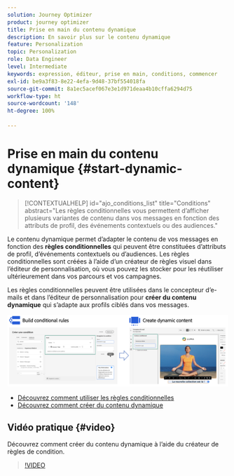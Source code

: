 ```yaml
---
solution: Journey Optimizer
product: journey optimizer
title: Prise en main du contenu dynamique
description: En savoir plus sur le contenu dynamique
feature: Personalization
topic: Personalization
role: Data Engineer
level: Intermediate
keywords: expression, éditeur, prise en main, conditions, commencer
exl-id: be9a3f83-8e22-4efa-9d48-37bf554018fa
source-git-commit: 8a1ec5acef067e3e1d971deaa4b10cffa6294d75
workflow-type: ht
source-wordcount: '148'
ht-degree: 100%

---
```


# Prise en main du contenu dynamique {#start-dynamic-content}

>[!CONTEXTUALHELP]
>id="ajo_conditions_list"
>title="Conditions"
>abstract="Les règles conditionnelles vous permettent d’afficher plusieurs variantes de contenu dans vos messages en fonction des attributs de profil, des événements contextuels ou des audiences."

Le contenu dynamique permet d’adapter le contenu de vos messages en fonction des **règles conditionnelles** qui peuvent être constituées d’attributs de profil, d’événements contextuels ou d’audiences. Les règles conditionnelles sont créées à l’aide d’un créateur de règles visuel dans l’éditeur de personnalisation, où vous pouvez les stocker pour les réutiliser ultérieurement dans vos parcours et vos campagnes.

Les règles conditionnelles peuvent être utilisées dans le concepteur d’e-mails et dans l’éditeur de personnalisation pour **créer du contenu dynamique** qui s’adapte aux profils ciblés dans vos messages.

![](assets/conditions-overview.png)

* [Découvrez comment utiliser les règles conditionnelles](create-conditions.md)
* [Découvrez comment créer du contenu dynamique](dynamic-content.md)

## Vidéo pratique {#video}

Découvrez comment créer du contenu dynamique à l’aide du créateur de règles de condition.

>[!VIDEO](https://video.tv.adobe.com/v/3409815?quality=12)
